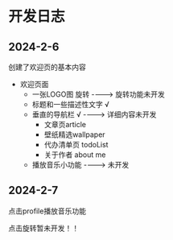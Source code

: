 # 开发日志

## 2024-2-6

创建了欢迎页的基本内容

- 欢迎页面
  - 一张LOGO图 旋转 ----> 旋转功能未开发
  - 标题和一些描述性文字 √
  - 垂直的导航栏 √  ----> 详细内容未开发
    - 文章页article
    - 壁纸精选wallpaper
    - 代办清单页 todoList
    - 关于作者 about me
  - 播放音乐小功能  ----> 未开发

## 2024-2-7

点击profile播放音乐功能

点击旋转暂未开发！！





